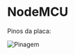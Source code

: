 # NodeMCU


Pinos da placa:

<img src="https://i.pinimg.com/474x/75/3d/b0/753db0a3b7965065df910a9ae8ea5eb1--nodemcu-projects-arduino-projects.jpg" alt="Pinagem"/>
